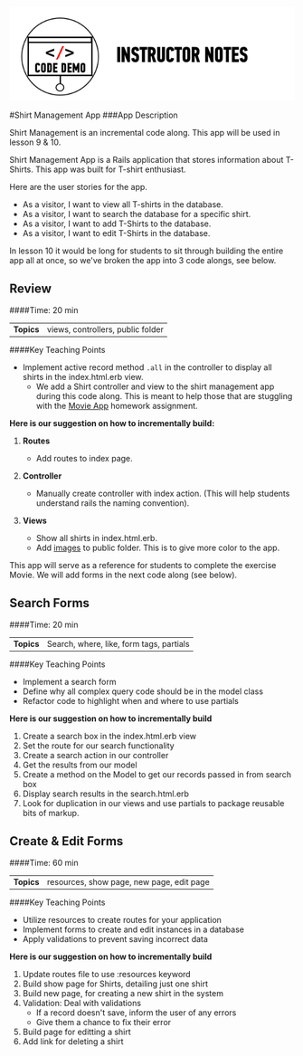 ![Code Demo Notes](../assets/ICL_icons/instr_code_demo.png)

#Shirt Management App
###App Description
 
Shirt Management is an incremental code along. This app will be used in lesson 9 & 10. 

Shirt Management App is a Rails application that stores information about T-Shirts. This app was built for T-shirt enthusiast.

Here are the user stories for the app. 

*	As a visitor, I want to view all T-shirts in the database. 
*	As a visitor, I want to search the database for a specific shirt.
*	As a visitor, I want to add T-Shirts to the database.
*	As a visitor, I want to edit T-Shirts in the database.

In lesson 10 it would be long for students to sit through building the entire app all at once, so we've broken the app into 3 code alongs, see below. 

## Review 
####Time: 20 min

| | |
| ------------- |:-------------|
| __Topics__ |views, controllers, public folder| 


####Key Teaching Points

*	Implement active record method ```.all``` in the controller to display all shirts in the index.html.erb view.
	*	We add a Shirt controller and view to the shirt management app during this code along. This is meant to help those that are stuggling with the [Movie App](../09_models_active_record/exercises) homework assignment.


__Here is our suggestion on how to incrementally build:__

1.	__Routes__
	*	 Add routes to index page.

2.	__Controller__
	*	Manually create controller with index action. (This will help students understand rails the naming convention).

3.	__Views__
	*	Show all shirts in index.html.erb. 
	*	Add [images](ShirtsAppPics.zip) to public folder. This is to give more color to the app.
		

This app will serve as a reference for students to complete the exercise Movie. 
We will add forms in the next code along (see below).



## Search Forms 
####Time: 20 min

| | |
| ------------- |:-------------|
| __Topics__ |Search, where, like, form tags, partials| 


####Key Teaching Points

*	Implement a search form
*	Define why all complex query code should be in the model class
*	Refactor code to highlight when and where to use partials


__Here is our suggestion on how to incrementally build__


1.	Create a search box in the index.html.erb view
2.	Set the route for our search functionality
3.	Create a search action in our controller
4.	Get the results from our model
5.	Create a method on the Model to get our records passed in from search box
6.	Display search results in the search.html.erb
6.	Look for duplication in our views and use partials to package reusable bits of markup.


## Create & Edit Forms 
####Time: 60 min

| | |
| ------------- |:-------------|
| __Topics__ |resources, show page, new page, edit page | 


####Key Teaching Points

*	Utilize resources to create routes for your application
*	Implement forms to create and edit instances in a database
*	Apply validations to prevent saving incorrect data


__Here is our suggestion on how to incrementally build__

1.	Update routes file to use :resources keyword
2.	Build show page for Shirts, detailing just one shirt
3.	Build new page, for creating a new shirt in the system
4.	Validation: Deal with validations
	*	If a record doesn't save, inform the user of any errors
	*	Give them a chance to fix their error
5.	Build page for editting a shirt
6.	Add link for deleting a shirt
